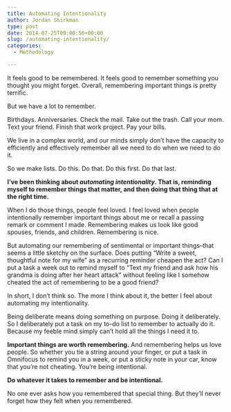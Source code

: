 ```yaml
---
title: Automating Intentionality
author: Jordan Shirkman
type: post
date: 2014-07-25T09:00:56+00:00
slug: /automating-intentionality/
categories:
  - Methodology

---
```

It feels good to be remembered. It feels good to remember something you thought you might forget. Overall, remembering important things is pretty terrific.

But we have a lot to remember.

Birthdays. Anniversaries. Check the mail. Take out the trash. Call your mom. Text your friend. Finish that work project. Pay your bills.

We live in a complex world, and our minds simply don’t have the capacity to efficiently and effectively remember all we need to do when we need to do it.

So we make lists. Do this. Do that. Do this first. Do that last.

**I’ve been thinking about _automating intentionality_. That is, reminding myself to remember things that matter, and then doing that thing that at the right time.**

When I do those things, people feel loved. I feel loved when people intentionally remember important things about me or recall a passing remark or comment I made. Remembering makes us look like good spouses, friends, and children. Remembering is nice.

But automating our remembering of sentimental or important things–that seems a little sketchy on the surface. Does putting “Write a sweet, thoughtful note for my wife” as a recurring reminder cheapen the act? Can I put a task a week out to remind myself to “Text my friend and ask how his grandma is doing after her heart attack” without feeling like I somehow cheated the act of remembering to be a good friend?

In short, I don’t think so. The more I think about it, the better I feel about automating my intentionality.

Being deliberate means doing something on purpose. Doing it deliberately. So I deliberately put a task on my to-do list to remember to actually do it. Because my feeble mind simply can’t hold all the things I need it to.

**Important things are worth remembering.** And remembering helps us love people. So whether you tie a string around your finger, or put a task in Omnifocus to remind you in a week, or put a sticky note in your car, know that you’re not cheating. You’re being intentional.

**Do whatever it takes to remember and be intentional.**

No one ever asks how you remembered that special thing. But they’ll never forget how they felt when you remembered.